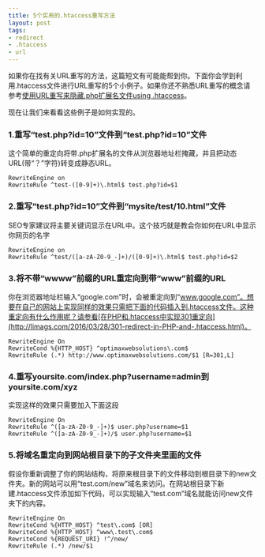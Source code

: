 ```yaml
---
title: 5个实用的.htaccess重写方法
layout: post
tags:
- redirect
- .htaccess
- url
---
```

如果你在找有关URL重写的方法，这篇短文有可能能帮到你。下面你会学到利用.htaccess文件进行URL重写的5个小例子。如果你还不熟悉URL重写的概念请参考[使用URL重写来隐藏.php扩展名文件using .htaccess](http://limags.com/2016/03/24/Hide-php-extension-with-url-rewriting.html)。

现在让我们来看看这些例子是如何实现的。

### 1.重写“test.php?id=10”文件到“test.php?id=10”文件

这个简单的重定向将带.php扩展名的文件从浏览器地址栏掩藏，并且把动态URL(带“？”字符)转变成静态URL。

	RewriteEngine on
	RewriteRule ^test-([0-9]+)\.html$ test.php?id=$1

### 2.重写“test.php?id=10”文件到“mysite/test/10.html”文件

SEO专家建议将主要关键词显示在URL中。这个技巧就是教会你如何在URL中显示你网页的名字

	RewriteEngine on
	RewriteRule ^test/([a-zA-Z0-9_-]+)/([0-9]+)\.html$ test.php?id=$2

### 3.将不带“wwww”前缀的URL重定向到带“www”前缀的URL

你在浏览器地址栏输入“google.com”时，会被重定向到“www.google.com”。想要在自己的网站上实现同样的效果只需把下面的代码插入到.htaccess文件。这种重定向有什么作用呢？请参看[在PHP和.htaccess中实现301重定向](http://limags.com/2016/03/28/301-redirect-in-PHP-and-.htaccess.html)。	

	RewriteEngine On
	RewriteCond %{HTTP_HOST} ^optimaxwebsolutions\.com$
	RewriteRule (.*) http://www.optimaxwebsolutions.com/$1 [R=301,L]
	
### 4.重写yoursite.com/index.php?username=admin到yoursite.com/xyz

实现这样的效果只需要加入下面这段

	RewriteEngine On
	RewriteRule ^([a-zA-Z0-9_-]+)$ user.php?username=$1
	RewriteRule ^([a-zA-Z0-9_-]+)/$ user.php?username=$1

### 5.将域名重定向到网站根目录下的子文件夹里面的文件

假设你重新调整了你的网站结构，将原来根目录下的文件移动到根目录下的new文件夹。新的网站可以用“test.com/new”域名来访问。在网站根目录下新建.htaccess文件添加如下代码，可以实现输入“test.com”域名就能访问new文件夹下的内容。

	RewriteEngine On
	RewriteCond %{HTTP_HOST} ^test\.com$ [OR]
	RewriteCond %{HTTP_HOST} ^www\.test\.com$
	RewriteCond %{REQUEST_URI} !^/new/
	RewriteRule (.*) /new/$1
